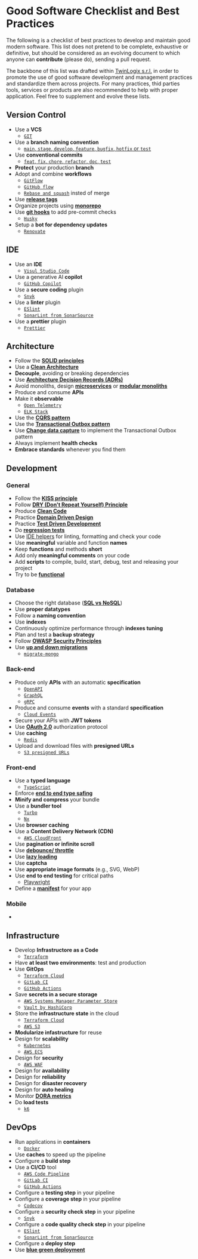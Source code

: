 # Good Software Checklist and Best Practices
The following is a checklist of best practices to develop and maintain good modern software. This list does not pretend to be complete, exhaustive or definitive, but should be considered as an evolving document to which anyone can **contribute** (please do), sending a pull request.

The backbone of this list was drafted within [TwinLogix s.r.l.](https://www.twinlogix.com/) in order to promote the use of good software development and management practices and standardize them across projects. For many practices, thid parties tools, services or products are also recommended to help with proper application. Feel free to supplement and evolve these lists.

## Version Control

- Use a **VCS**
  - [`GIT`](https://git-scm.com/)
- Use a **branch naming convention**
  - [`main`, `stage`, `develop`, `feature`, `bugfix`, `hotfix` or `test`](https://dev.to/varbsan/a-simplified-convention-for-naming-branches-and-commits-in-git-il4)
- Use **conventional commits**
  - [`feat`, `fix`, `chore`, `refactor`, `doc`, `test`](https://www.conventionalcommits.org/)
- **Protect** your production **branch**
- Adopt and combine **workflows**
  - [`GitFlow`](https://dev.to/the_previ/a-practical-introduction-to-git-flow-5420)
  - [`GitHub flow`](https://docs.github.com/en/get-started/quickstart/github-flow)
  - [`Rebase and squash`](https://matt-rickard.com/squash-merge-or-rebase) insted of merge
- Use **[release tags](https://git-scm.com/book/en/v2/Git-Basics-Tagging)**
- Organize projects using **[monorepo](https://monorepo.tools/)**
- Use **[git hooks](https://git-scm.com/docs/githooks)** to add pre-commit checks
  - [`Husky`](https://typicode.github.io/husky/)
- Setup a **bot for dependency updates**
  - [`Renovate`](https://www.mend.io/renovate/)  

## IDE

- Use an **IDE**
  - [`Visul Studio Code`](https://code.visualstudio.com/)
- Use a generative AI **copilot**
  - [`GitHub Copilot`](https://github.com/features/copilot)
- Use a **secure coding** plugin
  - [`Snyk`](https://snyk.io/platform/ide-plugins/)
- Use a **linter** plugin
  - [`ESlint`](https://eslint.org/)
  - [`SonarLint from SonarSource`](https://www.sonarsource.com/products/sonarlint/features/)
- Use a **prettier** plugin
  - [`Prettier`](https://prettier.io/)

## Architecture

- Follow the [**SOLID principles**](https://www.baeldung.com/solid-principles)
- Use a [**Clean Architecture**](https://blog.cleancoder.com/uncle-bob/2012/08/13/the-clean-architecture.html)
- **Decouple**, avoiding or breaking dependencies
- Use [**Architecture Decision Records (ADRs)**](https://adr.github.io/)
- Avoid monoliths, design [**microservices**](https://microservices.io/) or [**modular monoliths**](https://files.gotocon.com/uploads/slides/conference_12/515/original/gotoberlin2018-modular-monoliths.pdf)
- Produce and consume **APIs**
- Make it **observable**
  - [`Open Telemetry`](https://opentelemetry.io/)
  - [`ELK Stack`](https://www.elastic.co/elastic-stack)
- Use the [**CQRS pattern**](https://martinfowler.com/bliki/CQRS.html)
- Use the [**Transactional Outbox pattern**](https://microservices.io/patterns/data/transactional-outbox.html)
- Use [**Change data capture**](https://www.confluent.io/learn/change-data-capture) to implement the Transactional Outbox pattern
- Always implement **health checks**
- **Embrace standards** whenever you find them

## Development

### General

- Follow the [**KISS principle**](https://www.interaction-design.org/literature/topics/keep-it-simple-stupid)
- Follow [**DRY (Don't Repeat Yourself) Principle**](https://www.baeldung.com/cs/dry-software-design-principle)
- Produce [**Clean Code**](https://www.amazon.com/Clean-Code-Handbook-Software-Craftsmanship/dp/0132350882)
- Practice [**Domain Driven Design**](https://www.amazon.com/Domain-Driven-Design-Tackling-Complexity-Software/dp/0321125215)
- Practice [**Test Driven Development**](https://www.agileway.it/test-driven-development-tdd/)
- Do [**regression tests**](https://katalon.com/resources-center/blog/regression-testing)
- Use [IDE helpers](#IDE) for linting, formatting and check your code
- Use **meaningful** variable and function **names**
- Keep **functions** and methods **short**
- Add only **meaningful comments** on your code
- Add **scripts** to compile, build, start, debug, test and releasing your project
- Try to be [**functional**](https://vimeo.com/97514630)

### Database

- Choose the right database ([**SQL vs NoSQL**](https://www.coursera.org/articles/nosql-vs-sql)) 
- Use **proper datatypes**
- Follow a **naming convention**
- Use **indexes**
- Continuously optimize performance through **indexes tuning**
- Plan and test a **backup strategy**
- Follow [**OWASP Security Principles**](https://owasp.org/www-project-developer-guide/draft/04-foundations/03-security-principles.html)
- Use [**up and down migrations**](http://vaidehijoshi.github.io/blog/2015/05/19/the-secret-life-of-your-database-part-1-migrations/)
  - [`migrate-mongo`](https://github.com/seppevs/migrate-mongo)

### Back-end

- Produce only **APIs** with an automatic **specification**
  - [`OpenAPI`](https://www.openapis.org/)
  - [`GraphQL`](https://graphql.org/)
  - [`gRPC`](https://grpc.io/)
- Produce and consume **events** with a standard **specification**
  - [`Cloud Events`](https://cloudevents.io/) 
- Secure your APIs with **JWT tokens**
- Use [**OAuth 2.0**](https://oauth.net/2/) authorization protocol
- Use **caching**
  - [`Redis`](https://redis.io/)
- Upload and download files with **presigned URLs**
  - [`S3 presigned URLs`](https://docs.aws.amazon.com/AmazonS3/latest/userguide/using-presigned-url.html)

### Front-end
- Use a **typed language**
  - [`TypeScript`](https://www.typescriptlang.org/)
- Enforce [**end to end type safing**](https://sabinadams.hashnode.dev/end-to-end-type-safety-what-why-and-how)
- **Minify and compress** your bundle
- Use a **bundler tool**
  - [`Turbo`](https://turbo.build/)
  - [`Nx`](https://nx.dev/)
- Use **browser caching**
- Use a **Content Delivery Network (CDN)**
  - [`AWS CloudFront`](https://aws.amazon.com/it/cloudfront/)
- Use **pagination or infinite scroll**
- Use [**debounce/ throttle**](https://webdesign.tutsplus.com/javascript-debounce-and-throttle--cms-36783t)
- Use [**lazy loading**](https://www.codemotion.com/magazine/backend/how-to-boost-performance-with-lazy-loading/)
- Use **captcha**
- Use **appropriate image formats** (e.g., SVG, WebP)
- Use **end to end testing** for critical paths
  - [Playwright](https://playwright.dev/)
- Define a [**manifest**](https://web.dev/articles/add-manifest?hl=it) for your app
 
### Mobile
- 

## Infrastructure

- Develop **Infrastructore as a Code**
  - [`Terraform`](https://www.terraform.io/)
- Have **at least two environments**: test and production
- Use **GitOps**
  - [`Terraform Cloud`](https://developer.hashicorp.com/terraform/cloud-docs)
  - [`GitLab CI`](https://docs.gitlab.com/ee/ci/)
  - [`GitHub Actions`](https://github.com/features/actions)
- Save **secrets in a secure storage**
  - [`AWS Systems Manager Parameter Store`](https://aws.amazon.com/it/systems-manager/)
  - [`Vault by HashiCorp`](https://www.vaultproject.io/) 
- Store the **infrastructure state** in the cloud
  - [`Terraform Cloud`](https://developer.hashicorp.com/terraform/cloud-docs)
  - [`AWS S3`](https://aws.amazon.com/it/s3/)
- **Modularize infastructure** for reuse
- Design for **scalability**
  - [`Kubernetes`](https://kubernetes.io/)
  - [`AWS ECS`](https://aws.amazon.com/it/ecs/)
- Design for **security**
  - [`AWS WAF`](https://aws.amazon.com/it/waf/)
- Design for **availability**
- Design for **reliability**
- Design for **disaster recovery**
- Design for **auto healing**
- Monitor [**DORA metrics**](https://cloud.google.com/blog/products/devops-sre/using-the-four-keys-to-measure-your-devops-performance)
- Do **load tests**
  - [`k6`](https://k6.io/)

## DevOps

- Run applications in **containers**
  - [`Docker`](https://www.docker.com/)
- Use **caches** to speed up the pipeline
- Configure a **build step**
- Use a **CI/CD** tool
  - [`AWS Code Pipeline`](https://aws.amazon.com/it/codepipeline/)
  - [`GitLab CI`](https://docs.gitlab.com/ee/ci/)
  - [`GitHub Actions`](https://github.com/features/actions)
- Configure a **testing step** in your pipeline
- Configure a **coverage step** in your pipeline
  - [`Codecov`](https://about.codecov.io/)  
- Configure a **security check step** in your pipeline
  - [`Snyk`](https://docs.snyk.io/integrations/snyk-ci-cd-integrations)
- Configure a **code quality check step** in your pipeline
  - [`ESlint`](https://eslint.org/)
  - [`SonarLint from SonarSource`](https://www.sonarsource.com/products/sonarlint/features/)
- Configure a **deploy step**
- Use [**blue green deployment**](https://docs.aws.amazon.com/whitepapers/latest/overview-deployment-options/bluegreen-deployments.html)

